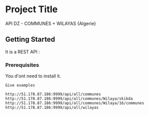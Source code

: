 # Project Title

API DZ - COMMUNES + WILAYAS {Algerie}

## Getting Started

It is a REST API :

### Prerequisites

You d'ont need to install it.

```
Give examples

http://51.178.87.186:9999/api/all/communes
http://51.178.87.186:9999/api/all/communes/Wilaya/skikda
http://51.178.87.186:9999/api/all/communes/Wilaya/16/communes
http://51.178.87.186:9999/api/all/wilayas
```
